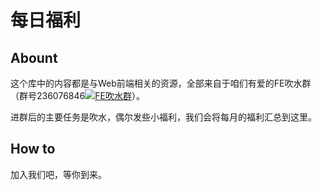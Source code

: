 每日福利
=============

## Abount

这个库中的内容都是与Web前端相关的资源，全部来自于咱们有爱的FE吹水群（群号236076846<a target="_blank" href="http://shang.qq.com/wpa/qunwpa?idkey=b08eaae79775dad8e5df7bbe8293acc5ee7f5bebefd319ed484777e38b8c6e37"><img border="0" src="http://pub.idqqimg.com/wpa/images/group.png" alt="FE吹水群" title="FE吹水群"></a>）。

进群后的主要任务是吹水，偶尔发些小福利，我们会将每月的福利汇总到这里。

## How to

加入我们吧，等你到来。
